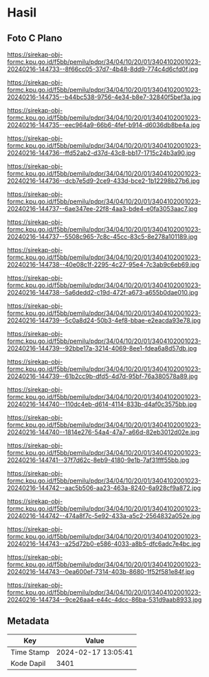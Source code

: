 # Hasil

## Foto C Plano

https://sirekap-obj-formc.kpu.go.id/f5bb/pemilu/pdpr/34/04/10/20/01/3404102001023-20240216-144733--8f66cc05-37d7-4b48-8dd9-774c4d6cfd0f.jpg

https://sirekap-obj-formc.kpu.go.id/f5bb/pemilu/pdpr/34/04/10/20/01/3404102001023-20240216-144735--b44bc538-9756-4e34-b8e7-32840f5bef3a.jpg

https://sirekap-obj-formc.kpu.go.id/f5bb/pemilu/pdpr/34/04/10/20/01/3404102001023-20240216-144735--eec964a9-66b6-4fef-b914-d6036db8be4a.jpg

https://sirekap-obj-formc.kpu.go.id/f5bb/pemilu/pdpr/34/04/10/20/01/3404102001023-20240216-144736--ffd52ab2-d37d-43c8-bb17-1715c24b3a90.jpg

https://sirekap-obj-formc.kpu.go.id/f5bb/pemilu/pdpr/34/04/10/20/01/3404102001023-20240216-144736--dcb7e5d9-2ce9-433d-bce2-1b12298b27b6.jpg

https://sirekap-obj-formc.kpu.go.id/f5bb/pemilu/pdpr/34/04/10/20/01/3404102001023-20240216-144737--6ae347ee-22f8-4aa3-bde4-e0fa3053aac7.jpg

https://sirekap-obj-formc.kpu.go.id/f5bb/pemilu/pdpr/34/04/10/20/01/3404102001023-20240216-144737--5508c965-7c8c-45cc-83c5-8e278a101189.jpg

https://sirekap-obj-formc.kpu.go.id/f5bb/pemilu/pdpr/34/04/10/20/01/3404102001023-20240216-144738--40e08c1f-2295-4c27-95e4-7c3ab9c6eb69.jpg

https://sirekap-obj-formc.kpu.go.id/f5bb/pemilu/pdpr/34/04/10/20/01/3404102001023-20240216-144738--5a6dedd2-c19d-472f-a673-a655b0dae010.jpg

https://sirekap-obj-formc.kpu.go.id/f5bb/pemilu/pdpr/34/04/10/20/01/3404102001023-20240216-144739--5c0a8d24-50b3-4ef8-bbae-e2eacda93e78.jpg

https://sirekap-obj-formc.kpu.go.id/f5bb/pemilu/pdpr/34/04/10/20/01/3404102001023-20240216-144739--92bbe17a-3214-4069-8ee1-fdea6a8d57db.jpg

https://sirekap-obj-formc.kpu.go.id/f5bb/pemilu/pdpr/34/04/10/20/01/3404102001023-20240216-144739--61b2cc9b-dfd5-4d7d-95bf-76a380578a89.jpg

https://sirekap-obj-formc.kpu.go.id/f5bb/pemilu/pdpr/34/04/10/20/01/3404102001023-20240216-144740--110dc4eb-d614-4114-833b-d4af0c3575bb.jpg

https://sirekap-obj-formc.kpu.go.id/f5bb/pemilu/pdpr/34/04/10/20/01/3404102001023-20240216-144740--1814e276-54a4-47a7-a66d-82eb3012d02e.jpg

https://sirekap-obj-formc.kpu.go.id/f5bb/pemilu/pdpr/34/04/10/20/01/3404102001023-20240216-144741--37f7d62c-8eb9-4180-9e1b-7af31fff55bb.jpg

https://sirekap-obj-formc.kpu.go.id/f5bb/pemilu/pdpr/34/04/10/20/01/3404102001023-20240216-144742--aac5b506-aa23-463a-8240-6a928cf9a872.jpg

https://sirekap-obj-formc.kpu.go.id/f5bb/pemilu/pdpr/34/04/10/20/01/3404102001023-20240216-144742--474a8f7c-5e92-433a-a5c2-2564832a052e.jpg

https://sirekap-obj-formc.kpu.go.id/f5bb/pemilu/pdpr/34/04/10/20/01/3404102001023-20240216-144743--a25d72b0-e586-4033-a8b5-dfc6adc7e4bc.jpg

https://sirekap-obj-formc.kpu.go.id/f5bb/pemilu/pdpr/34/04/10/20/01/3404102001023-20240216-144743--0ea600ef-7314-403b-8680-1f52f581e84f.jpg

https://sirekap-obj-formc.kpu.go.id/f5bb/pemilu/pdpr/34/04/10/20/01/3404102001023-20240216-144734--9ce26aa4-e44c-4dcc-86ba-531d9aab8933.jpg


## Metadata

| Key        | Value               |
| ---------- | ------------------- |
| Time Stamp | 2024-02-17 13:05:41 |
| Kode Dapil | 3401                |



